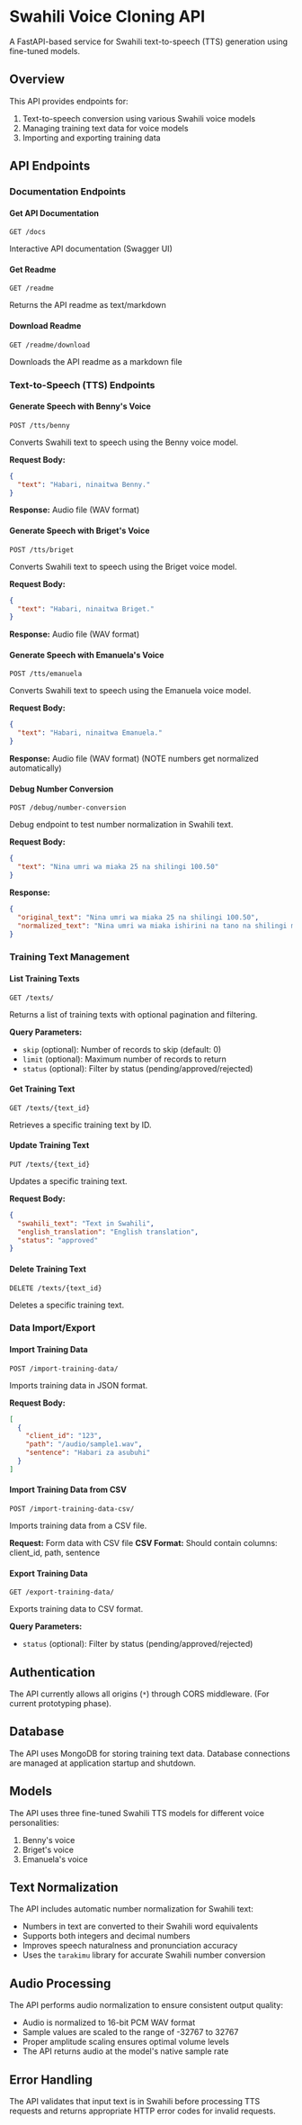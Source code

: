 # Swahili Voice Cloning API

A FastAPI-based service for Swahili text-to-speech (TTS) generation using fine-tuned models.

## Overview

This API provides endpoints for:
1. Text-to-speech conversion using various Swahili voice models
2. Managing training text data for voice models
3. Importing and exporting training data

## API Endpoints

### Documentation Endpoints

#### Get API Documentation
```
GET /docs
```
Interactive API documentation (Swagger UI)

#### Get Readme
```
GET /readme
```
Returns the API readme as text/markdown

#### Download Readme
```
GET /readme/download
```
Downloads the API readme as a markdown file

### Text-to-Speech (TTS) Endpoints

#### Generate Speech with Benny's Voice
```
POST /tts/benny
```
Converts Swahili text to speech using the Benny voice model.

**Request Body:**
```json
{
  "text": "Habari, ninaitwa Benny."
}
```
**Response:** Audio file (WAV format)

#### Generate Speech with Briget's Voice
```
POST /tts/briget
```
Converts Swahili text to speech using the Briget voice model.

**Request Body:**
```json
{
  "text": "Habari, ninaitwa Briget."
}
```
**Response:** Audio file (WAV format)

#### Generate Speech with Emanuela's Voice
```
POST /tts/emanuela
```
Converts Swahili text to speech using the Emanuela voice model.

**Request Body:**
```json
{
  "text": "Habari, ninaitwa Emanuela."
}
```
**Response:** Audio file (WAV format) (NOTE numbers get normalized automatically)

#### Debug Number Conversion
```
POST /debug/number-conversion
```
Debug endpoint to test number normalization in Swahili text.

**Request Body:**
```json
{
  "text": "Nina umri wa miaka 25 na shilingi 100.50"
}
```

**Response:**
```json
{
  "original_text": "Nina umri wa miaka 25 na shilingi 100.50",
  "normalized_text": "Nina umri wa miaka ishirini na tano na shilingi mia moja na nusu"
}
```

### Training Text Management

#### List Training Texts
```
GET /texts/
```
Returns a list of training texts with optional pagination and filtering.

**Query Parameters:**
- `skip` (optional): Number of records to skip (default: 0)
- `limit` (optional): Maximum number of records to return
- `status` (optional): Filter by status (pending/approved/rejected)

#### Get Training Text
```
GET /texts/{text_id}
```
Retrieves a specific training text by ID.

#### Update Training Text
```
PUT /texts/{text_id}
```
Updates a specific training text.

**Request Body:**
```json
{
  "swahili_text": "Text in Swahili",
  "english_translation": "English translation",
  "status": "approved"
}
```

#### Delete Training Text
```
DELETE /texts/{text_id}
```
Deletes a specific training text.

### Data Import/Export

#### Import Training Data
```
POST /import-training-data/
```
Imports training data in JSON format.

**Request Body:**
```json
[
  {
    "client_id": "123",
    "path": "/audio/sample1.wav",
    "sentence": "Habari za asubuhi"
  }
]
```

#### Import Training Data from CSV
```
POST /import-training-data-csv/
```
Imports training data from a CSV file.

**Request:** Form data with CSV file
**CSV Format:** Should contain columns: client_id, path, sentence

#### Export Training Data
```
GET /export-training-data/
```
Exports training data to CSV format.

**Query Parameters:**
- `status` (optional): Filter by status (pending/approved/rejected)

## Authentication

The API currently allows all origins (`*`) through CORS middleware. (For current prototyping phase).

## Database

The API uses MongoDB for storing training text data. Database connections are managed at application startup and shutdown.

## Models

The API uses three fine-tuned Swahili TTS models for different voice personalities:
1. Benny's voice
2. Briget's voice 
3. Emanuela's voice

## Text Normalization

The API includes automatic number normalization for Swahili text:
- Numbers in text are converted to their Swahili word equivalents
- Supports both integers and decimal numbers
- Improves speech naturalness and pronunciation accuracy  
- Uses the `tarakimu` library for accurate Swahili number conversion

## Audio Processing

The API performs audio normalization to ensure consistent output quality:
- Audio is normalized to 16-bit PCM WAV format
- Sample values are scaled to the range of -32767 to 32767
- Proper amplitude scaling ensures optimal volume levels
- The API returns audio at the model's native sample rate

## Error Handling

The API validates that input text is in Swahili before processing TTS requests and returns appropriate HTTP error codes for invalid requests.